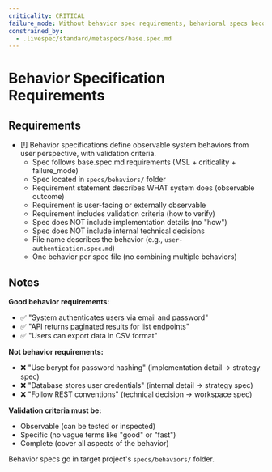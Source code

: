 ```yaml
---
criticality: CRITICAL
failure_mode: Without behavior spec requirements, behavioral specs become implementation details rather than observable outcomes
constrained_by:
  - .livespec/standard/metaspecs/base.spec.md
---
```


# Behavior Specification Requirements

## Requirements
- [!] Behavior specifications define observable system behaviors from user perspective, with validation criteria.
  - Spec follows base.spec.md requirements (MSL + criticality + failure_mode)
  - Spec located in `specs/behaviors/` folder
  - Requirement statement describes WHAT system does (observable outcome)
  - Requirement is user-facing or externally observable
  - Requirement includes validation criteria (how to verify)
  - Spec does NOT include implementation details (no "how")
  - Spec does NOT include internal technical decisions
  - File name describes the behavior (e.g., `user-authentication.spec.md`)
  - One behavior per spec file (no combining multiple behaviors)

## Notes

**Good behavior requirements:**
- ✅ "System authenticates users via email and password"
- ✅ "API returns paginated results for list endpoints"
- ✅ "Users can export data in CSV format"

**Not behavior requirements:**
- ❌ "Use bcrypt for password hashing" (implementation detail → strategy spec)
- ❌ "Database stores user credentials" (internal detail → strategy spec)
- ❌ "Follow REST conventions" (technical decision → workspace spec)

**Validation criteria must be:**
- Observable (can be tested or inspected)
- Specific (no vague terms like "good" or "fast")
- Complete (cover all aspects of the behavior)

Behavior specs go in target project's `specs/behaviors/` folder.
